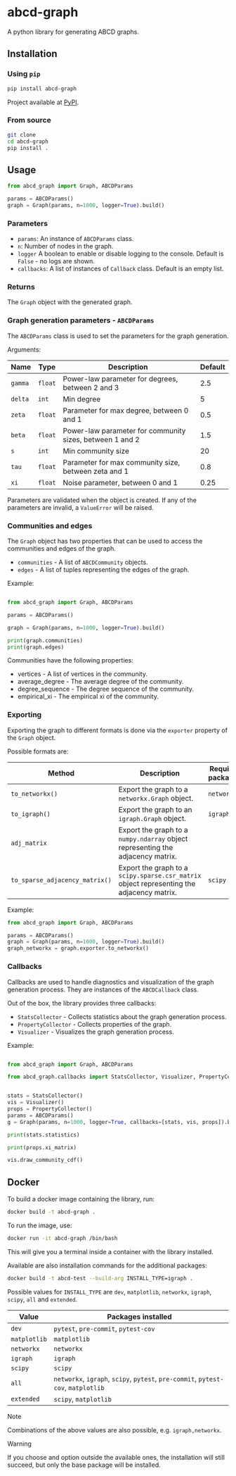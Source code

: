 # abcd-graph
A python library for generating ABCD graphs.

## Installation

### Using `pip`
```bash
pip install abcd-graph
```
Project available at [PyPI](https://pypi.org/project/abcd-graph/).

### From source
```bash
git clone
cd abcd-graph
pip install .
```


## Usage
```python
from abcd_graph import Graph, ABCDParams

params = ABCDParams()
graph = Graph(params, n=1000, logger=True).build()
```

### Parameters

- `params`: An instance of `ABCDParams` class.
- `n`: Number of nodes in the graph.
- `logger` A boolean to enable or disable logging to the console. Default is `False` - no logs are shown.
- `callbacks`: A list of instances of `Callback` class. Default is an empty list.

### Returns

The `Graph` object with the generated graph.

### Graph generation parameters - `ABCDParams`

The `ABCDParams` class is used to set the parameters for the graph generation.

Arguments:

| Name    | Type    | Description                                              | Default |
|---------|---------|----------------------------------------------------------|---------|
| `gamma` | `float` | Power-law parameter for degrees, between 2 and 3         | 2.5     |
| `delta` | `int`   | Min degree                                               | 5       |
| `zeta`  | `float` | Parameter for max degree, between 0 and 1                | 0.5     |
| `beta`  | `float` | Power-law parameter for community sizes, between 1 and 2 | 1.5     |
| `s`     | `int`   | Min community size                                       | 20      |
| `tau`   | `float` | Parameter for max community size, between zeta and 1     | 0.8     |
| `xi`    | `float` | Noise parameter, between 0 and 1                         | 0.25    |

Parameters are validated when the object is created. If any of the parameters are invalid, a `ValueError` will be raised.

### Communities and edges

The `Graph` object has two properties that can be used to access the communities and edges of the graph.

- `communities` - A list of `ABCDCommunity` objects.
- `edges` - A list of tuples representing the edges of the graph.

Example:
```python

from abcd_graph import Graph, ABCDParams

params = ABCDParams()

graph = Graph(params, n=1000, logger=True).build()

print(graph.communities)
print(graph.edges)
```

Communities have the following properties:
- vertices - A list of vertices in the community.
- average_degree - The average degree of the community.
- degree_sequence - The degree sequence of the community.
- empirical_xi - The empirical xi of the community.

### Exporting

Exporting the graph to different formats is done via the `exporter` property of the `Graph` object.

Possible formats are:

| Method                         | Description                                                                               | Required packages | Installation command         |
|--------------------------------|-------------------------------------------------------------------------------------------|-------------------|------------------------------|
| `to_networkx()`                | Export the graph to a `networkx.Graph` object.                                            | `networkx`        | `pip install abcd[networkx]` |
| `to_igraph()`                  | Export the graph to an `igraph.Graph` object.                                             | `igraph`          | `pip install abcd[igraph]`   |
| `adj_matrix`                   | Export the graph to a `numpy.ndarray` object representing the adjacency matrix.           |                   |                              |
| `to_sparse_adjacency_matrix()` | Export the graph to a `scipy.sparse.csr_matrix` object representing the adjacency matrix. | `scipy`           | `pip install abcd[scipy]`    |


Example:
```python
from abcd_graph import Graph, ABCDParams

params = ABCDParams()
graph = Graph(params, n=1000, logger=True).build()
graph_networkx = graph.exporter.to_networkx()
```


### Callbacks

Callbacks are used to handle diagnostics and visualization of the graph generation process. They are instances of the `ABCDCallback` class.

Out of the box, the library provides three callbacks:
- `StatsCollector` - Collects statistics about the graph generation process.
- `PropertyCollector` - Collects properties of the graph.
- `Visualizer` - Visualizes the graph generation process.

Example:
```python

from abcd_graph import Graph, ABCDParams

from abcd_graph.callbacks import StatsCollector, Visualizer, PropertyCollector


stats = StatsCollector()
vis = Visualizer()
props = PropertyCollector()
params = ABCDParams()
g = Graph(params, n=1000, logger=True, callbacks=[stats, vis, props]).build()

print(stats.statistics)

print(props.xi_matrix)

vis.draw_community_cdf()
```

## Docker

To build a docker image containing the library, run:

```bash
docker build -t abcd-graph .
```

To run the image, use:

```bash
docker run -it abcd-graph /bin/bash
```
This will give you a terminal inside a container with the library installed.

Available are also installation commands for the additional packages:

```bash
docker build -t abcd-test --build-arg INSTALL_TYPE=igraph .
```

Possible values for `INSTALL_TYPE` are `dev`, `matplotlib`,  `networkx`, `igraph`, `scipy`, `all` and `extended`.

| Value        | Packages installed                                                                |
|--------------|-----------------------------------------------------------------------------------|
| `dev`        | `pytest`, `pre-commit`, `pytest-cov`                                              |
| `matplotlib` | `matplotlib`                                                                      |
| `networkx`   | `networkx`                                                                        |
| `igraph`     | `igraph`                                                                          |
| `scipy`      | `scipy`                                                                           |
| `all`        | `networkx`, `igraph`, `scipy`, `pytest`, `pre-commit`, `pytest-cov`, `matplotlib` |
| `extended`   | `scipy`, `matplotlib`                                                             |

> [!NOTE]
> Combinations of the above values are also possible, e.g. `igraph,networkx`.

> [!WARNING]
> If you choose and option outside the available ones, the installation will still succeed,
> but only the base package will be installed.
